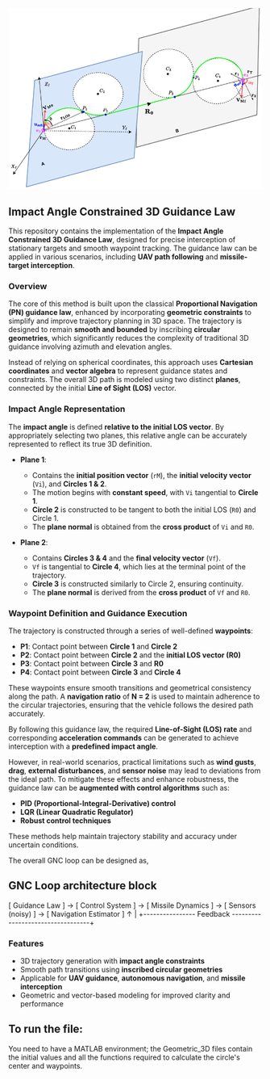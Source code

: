 ![Trajectory Diagram](trajectory3D.png)

## Impact Angle Constrained 3D Guidance Law

This repository contains the implementation of the **Impact Angle Constrained 3D Guidance Law**, designed for precise interception of stationary targets and smooth waypoint tracking. The guidance law can be applied in various scenarios, including **UAV path following** and **missile-target interception**.

### Overview

The core of this method is built upon the classical **Proportional Navigation (PN) guidance law**, enhanced by incorporating **geometric constraints** to simplify and improve trajectory planning in 3D space. The trajectory is designed to remain **smooth and bounded** by inscribing **circular geometries**, which significantly reduces the complexity of traditional 3D guidance involving azimuth and elevation angles.

Instead of relying on spherical coordinates, this approach uses **Cartesian coordinates** and **vector algebra** to represent guidance states and constraints. The overall 3D path is modeled using two distinct **planes**, connected by the initial **Line of Sight (LOS)** vector.

### Impact Angle Representation

The **impact angle** is defined **relative to the initial LOS vector**. By appropriately selecting two planes, this relative angle can be accurately represented to reflect its true 3D definition.

* **Plane 1**:

  * Contains the **initial position vector** (`rM`), the **initial velocity vector** (`Vi`), and **Circles 1 & 2**.
  * The motion begins with **constant speed**, with `Vi` tangential to **Circle 1**.
  * **Circle 2** is constructed to be tangent to both the initial LOS (`R0`) and Circle 1.
  * The **plane normal** is obtained from the **cross product** of `Vi` and `R0`.

* **Plane 2**:

  * Contains **Circles 3 & 4** and the **final velocity vector** (`Vf`).
  * `Vf` is tangential to **Circle 4**, which lies at the terminal point of the trajectory.
  * **Circle 3** is constructed similarly to Circle 2, ensuring continuity.
  * The **plane normal** is derived from the **cross product** of `Vf` and `R0`.

### Waypoint Definition and Guidance Execution

The trajectory is constructed through a series of well-defined **waypoints**:

* **P1**: Contact point between **Circle 1** and **Circle 2**
* **P2**: Contact point between **Circle 2** and the **initial LOS vector (R0)**
* **P3**: Contact point between **Circle 3** and **R0**
* **P4**: Contact point between **Circle 3** and **Circle 4**

These waypoints ensure smooth transitions and geometrical consistency along the path. A **navigation ratio** of **N = 2** is used to maintain adherence to the circular trajectories, ensuring that the vehicle follows the desired path accurately.

By following this guidance law, the required **Line-of-Sight (LOS) rate** and corresponding **acceleration commands** can be generated to achieve interception with a **predefined impact angle**.

However, in real-world scenarios, practical limitations such as **wind gusts**, **drag**, **external disturbances**, and **sensor noise** may lead to deviations from the ideal path. To mitigate these effects and enhance robustness, the guidance law can be **augmented with control algorithms** such as:

* **PID (Proportional-Integral-Derivative) control**
* **LQR (Linear Quadratic Regulator)**
* **Robust control techniques**

These methods help maintain trajectory stability and accuracy under uncertain conditions.

The overall GNC loop can be designed as,

## GNC Loop architecture block
[ Guidance Law ] → [ Control System ] → [ Missile Dynamics ] → [ Sensors (noisy) ] → [ Navigation Estimator ]
                                 ↑                                                           |
                                 +---------------- Feedback ----------------------------------+
### Features

* 3D trajectory generation with **impact angle constraints**
* Smooth path transitions using **inscribed circular geometries**
* Applicable for **UAV guidance**, **autonomous navigation**, and **missile interception**
* Geometric and vector-based modeling for improved clarity and performance



## To run the file: 
You need to have a MATLAB environment; the Geometric_3D files contain the initial values and all the functions required to calculate the circle's center and waypoints.

